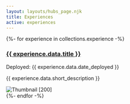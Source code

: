 ```yaml
---
layout: layouts/hubs_page.njk
title: Experiences
active: experiences 
---
```

{%- for experience in collections.experience -%}

  
   <div class="row mb-2">
        <div class="col-md-12">
          <div class="card flex-md-row mb-4 box-shadow h-md-250">
            <div class="card-body d-flex flex-column align-items-start">           
              <h3 class="mb-0">
                <a class="text-dark" href="{{ experience.data.slug }}">{{ experience.data.title }}</a>
              </h3>
              <div class="mb-1 text-muted">Deployed: {{ experience.data.date_deployed }}</div>
              <p class="card-text mb-auto"> {{ experience.data.short_description }}</p>
            </div>
            <img class="card-img-right flex-auto d-none d-md-block"  alt="Thumbnail [200]"  src="{{ experience.data.thumbnail }}" data-holder-rendered="true">
          </div>
        </div>
      </div>  
{%- endfor -%}
